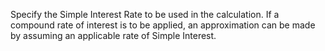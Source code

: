 Specify the Simple Interest Rate to be used in the calculation. If a
compound rate of interest is to be applied, an approximation can be made
by assuming an applicable rate of Simple Interest.
